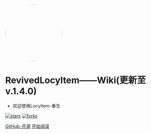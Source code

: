 <img width="180px" style="border-radius: 50%" bor src="https://i.loli.net/2019/08/24/XSK4Ltxd9rj7aDN.png">

# RevivedLocyItem——Wiki(更新至v.1.4.0)

- 欢迎使用LocyItem-重生

[![stars](https://badgen.net/github/stars/LocyDragon/RevivedLocyItem?icon=github&color=4ab8a1)](https://github.com/LocyDragon/RevivedLocyItem) [![forks](https://badgen.net/github/forks/LocyDragon/RevivedLocyItem?icon=github&color=4ab8a1)](https://github.com/LocyDragon/RevivedLocyItem)

[GitHub-开源](<https://github.com/LocyDragon/RevivedLocyItem>)
[开始阅读](README.md)
